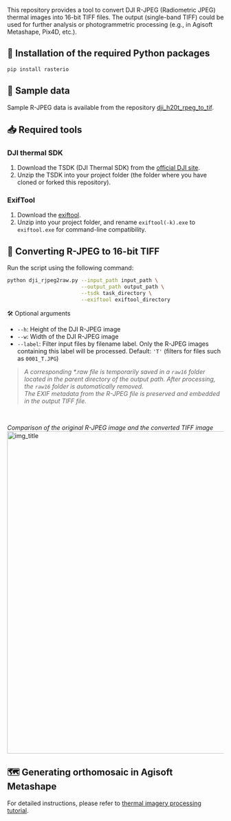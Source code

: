 This repository provides a tool to convert DJI R-JPEG (Radiometric JPEG) thermal images into 16-bit TIFF files. The output (single-band TIFF) could be used for further analysis or photogrammetric processing (e.g., in Agisoft Metashape, Pix4D, etc.).

## 🔧 Installation of the required Python packages
```bash
pip install rasterio
```
## 📁 Sample data
Sample R-JPEG data is available from the repository [dji_h20t_rpeg_to_tif](https://github.com/tejakattenborn/dji_h20t_rpeg_to_tif/tree/main/sample_data).


## 📥 Required tools
### DJI thermal SDK
1. Download the TSDK (DJI Thermal SDK) from the [official DJI site](https://www.dji.com/nl/downloads/softwares/dji-thermal-sdk).
1. Unzip the TSDK into your project folder (the folder where you have cloned or forked this repository).

### ExifTool
1. Download the [exiftool](https://exiftool.org/).
1. Unzip into your project folder, and rename `exiftool(-k).exe` to `exiftool.exe` for command-line compatibility.

## 🔄 Converting R-JPEG to 16-bit TIFF
Run the script using the following command:
```bash
python dji_rjpeg2raw.py --input_path input_path \
                        --output_path output_path \
                        --tsdk task_directory \
                        --exiftool exiftool_directory
```
🛠️ Optional arguments
- `--h`: Height of the DJI R-JPEG image
- `--w`: Width of the DJI R-JPEG image
- `--label`: Filter input files by filename label. Only the R-JPEG images containing this label will be processed. Default: `'T'` (filters for files such as `0001_T.JPG`)
> *A corresponding \*.raw file is temporarily saved in a `raw16` folder located in the parent directory of the output path. After processing, the `raw16` folder is automatically removed.*  
> *The EXIF metadata from the R-JPEG file is preserved and embedded in the output TIFF file.*

<br>

*Comparison of the original R-JPEG image and the converted TIFF image*
<img src="https://github.com/Tim-Agro/rjpeg2tiff/blob/main/image/rjpeg_vs_tiff.png" alt="img_title" width="750"/>
<br>

## 🗺️ Generating orthomosaic in Agisoft Metashape
For detailed instructions, please refer to [thermal imagery processing tutorial](https://agisoft.freshdesk.com/support/solutions/articles/31000158942-thermal-imagery-processing).
